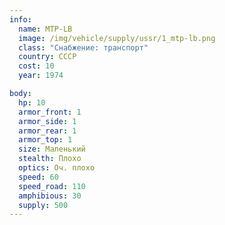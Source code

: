 ```yaml
---
info:
  name: MTP-LB
  image: /img/vehicle/supply/ussr/1_mtp-lb.png
  class: "Снабжение: транспорт"
  country: СССР
  cost: 10
  year: 1974

body:
  hp: 10
  armor_front: 1
  armor_side: 1
  armor_rear: 1
  armor_top: 1
  size: Маленький
  stealth: Плохо
  optics: Оч. плохо
  speed: 60
  speed_road: 110
  amphibious: 30
  supply: 500
---
```

